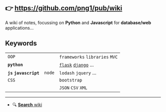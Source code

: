 ## :point_right: **https://github.com/png1/pub/wiki**

A wiki of notes, focussing on **Python** and **Javascript** for **database/web** applications...

## Keywords

| | | |
| --- | --- | --- |
| ``OOP`` | | ``frameworks`` ``libraries`` ``MVC`` |
| **``python``** |  | [``flask``](https://github.com/png1/pub/search?type=Wikis&q=flask) [``django``](https://github.com/png1/pub/search?type=Wikis&q=django) ... |
| **``js``** **``javascript``** | ``node`` | ``lodash`` ``jquery`` ... |
| ``CSS`` | | ``bootstrap`` |
| | | ``JSON`` ``CSV`` ``XML`` |

----

- :mag: [**Search** wiki](https://github.com/png1/pub/search?type=Wikis)
